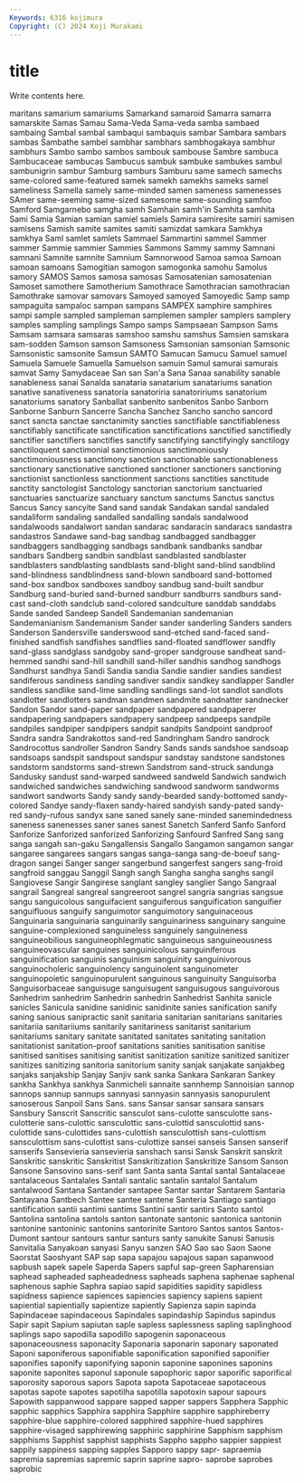 ```yaml
---
Keywords: 6316 kojimura
Copyright: (C) 2024 Koji Murakami
---
```


# title

Write contents here.



maritans samarium samariums Samarkand
samaroid Samarra samarra samarskite Samas Samau Sama-Veda Sama-veda samba sambaed
sambaing Sambal sambal sambaqui sambaquis sambar Sambara sambars sambas Sambathe
sambel sambhar sambhars sambhogakaya sambhur sambhurs Sambo sambo sambos sambouk
sambouse Sambre sambuca Sambucaceae sambucas Sambucus sambuk sambuke sambukes sambul
sambunigrin sambur Samburg samburs Samburu same samech samechs same-colored same-featured
samek samekh samekhs sameks samel sameliness Samella samely same-minded samen
sameness samenesses SAmer same-seeming same-sized samesome same-sounding samfoo Samford Samgarnebo
samgha samh Samhain samh'in Samhita samhita Sami Samia Samian samian
samiel samiels Samira samiresite samiri samisen samisens Samish samite samites
samiti samizdat samkara Samkhya samkhya Saml samlet samlets Sammael Sammartini
sammel Sammer sammer Sammie sammier Sammies Sammons Sammy sammy Samnani
samnani Samnite samnite Samnium Samnorwood Samoa samoa Samoan samoan samoans
Samogitian samogon samogonka samohu Samolus samory SAMOS Samos samosa samosas
Samosatenian samosatenian Samoset samothere Samotherium Samothrace Samothracian samothracian Samothrake samovar
samovars Samoyed samoyed Samoyedic Samp samp sampaguita sampaloc sampan sampans
SAMPEX samphire samphires sampi sample sampled sampleman samplemen sampler samplers
samplery samples sampling samplings Sampo samps Sampsaean Sampson Sams Samsam
samsara samsaras samshoo samshu samshus Samsien samskara sam-sodden Samson samson
Samsoness Samsonian samsonian Samsonic Samsonistic samsonite Samsun SAMTO Samucan Samucu
Samuel samuel Samuela Samuele Samuella Samuelson samuin Samul samurai samurais
samvat Samy Samydaceae San san San'a Sana Sanaa sanability sanable
sanableness sanai Sanalda sanataria sanatarium sanatariums sanation sanative sanativeness sanatoria
sanatoriria sanatoririums sanatorium sanatoriums sanatory Sanballat sanbenito sanbenitos Sanbo Sanborn
Sanborne Sanburn Sancerre Sancha Sanchez Sancho sancho sancord sanct sancta
sanctae sanctanimity sancties sanctifiable sanctifiableness sanctifiably sanctificate sanctification sanctifications sanctified
sanctifiedly sanctifier sanctifiers sanctifies sanctify sanctifying sanctifyingly sanctilogy sanctiloquent sanctimonial
sanctimonious sanctimoniously sanctimoniousness sanctimony sanction sanctionable sanctionableness sanctionary sanctionative sanctioned
sanctioner sanctioners sanctioning sanctionist sanctionless sanctionment sanctions sanctities sanctitude sanctity
sanctologist Sanctology sanctorian sanctorium sanctuaried sanctuaries sanctuarize sanctuary sanctum sanctums
Sanctus sanctus Sancus Sancy sancyite Sand sand sandak Sandakan sandal
sandaled sandaliform sandaling sandalled sandalling sandals sandalwood sandalwoods sandalwort sandan
sandarac sandaracin sandaracs sandastra sandastros Sandawe sand-bag sandbag sandbagged sandbagger
sandbaggers sandbagging sandbags sandbank sandbanks sandbar sandbars Sandberg sandbin sandblast
sandblasted sandblaster sandblasters sandblasting sandblasts sand-blight sand-blind sandblind sand-blindness sandblindness
sand-blown sandboard sand-bottomed sand-box sandbox sandboxes sandboy sandbug sand-built sandbur
Sandburg sand-buried sand-burned sandburr sandburrs sandburs sand-cast sand-cloth sandclub sand-colored
sandculture sanddab sanddabs Sande sanded Sandeep Sandell Sandemanian sandemanian Sandemanianism
Sandemanism Sander sander sanderling Sanders sanders Sanderson Sandersville sanderswood sand-etched
sand-faced sand-finished sandfish sandfishes sandflies sand-floated sandflower sandfly sand-glass sandglass
sandgoby sand-groper sandgrouse sandheat sand-hemmed sandhi sand-hill sandhill sand-hiller sandhis
sandhog sandhogs Sandhurst sandhya Sandi Sandia sandia Sandie sandier sandies
sandiest sandiferous sandiness sanding sandiver sandix sandkey sandlapper Sandler sandless
sandlike sand-lime sandling sandlings sand-lot sandlot sandlots sandlotter sandlotters sandman
sandmen sandmite sandnatter sandnecker Sandon Sandor sand-paper sandpaper sandpapered sandpaperer
sandpapering sandpapers sandpapery sandpeep sandpeeps sandpile sandpiles sandpiper sandpipers sandpit
sandpits Sandpoint sandproof Sandra sandra Sandrakottos sand-red Sandringham Sandro sandrock
Sandrocottus sandroller Sandron Sandry Sands sands sandshoe sandsoap sandsoaps sandspit
sandspout sandspur sandstay sandstone sandstones sandstorm sandstorms sand-strewn Sandstrom sand-struck
sandunga Sandusky sandust sand-warped sandweed sandweld Sandwich sandwich sandwiched sandwiches
sandwiching sandwood sandworm sandworms sandwort sandworts Sandy sandy sandy-bearded sandy-bottomed
sandy-colored Sandye sandy-flaxen sandy-haired sandyish sandy-pated sandy-red sandy-rufous sandyx sane
saned sanely sane-minded sanemindedness saneness sanenesses saner sanes sanest Sanetch
Sanferd Sanfo Sanford Sanforize Sanforized sanforized Sanforizing Sanfourd Sanfred Sang
sang sanga sangah san-gaku Sangallensis Sangallo Sangamon sangamon sangar sangaree
sangarees sangars sangas sanga-sanga sang-de-boeuf sang-dragon sangei Sanger sanger sangerbund
sangerfest sangers sang-froid sangfroid sanggau Sanggil Sangh sangh Sangha sangha
sanghs sangil Sangiovese Sangir Sangirese sanglant sangley sanglier Sango Sangraal
sangrail Sangreal sangreal sangreeroot sangrel sangria sangrias sangsue sangu sanguicolous
sanguifacient sanguiferous sanguification sanguifier sanguifluous sanguify sanguimotor sanguimotory sanguinaceous Sanguinaria
sanguinaria sanguinarily sanguinariness sanguinary sanguine sanguine-complexioned sanguineless sanguinely sanguineness sanguineobilious
sanguineophlegmatic sanguineous sanguineousness sanguineovascular sanguines sanguinicolous sanguiniferous sanguinification sanguinis sanguinism
sanguinity sanguinivorous sanguinocholeric sanguinolency sanguinolent sanguinometer sanguinopoietic sanguinopurulent sanguinous sanguinuity
Sanguisorba Sanguisorbaceae sanguisuge sanguisugent sanguisugous sanguivorous Sanhedrim sanhedrim Sanhedrin sanhedrin
Sanhedrist Sanhita sanicle sanicles Sanicula sanidine sanidinic sanidinite sanies sanification
sanify saning sanious sanipractic sanit sanitaria sanitarian sanitarians sanitaries sanitariia
sanitariiums sanitarily sanitariness sanitarist sanitarium sanitariums sanitary sanitate sanitated sanitates
sanitating sanitation sanitationist sanitation-proof sanitations sanities sanitisation sanitise sanitised sanitises
sanitising sanitist sanitization sanitize sanitized sanitizer sanitizes sanitizing sanitoria sanitorium
sanity sanjak sanjakate sanjakbeg sanjaks sanjakship Sanjay Sanjiv sank sanka
Sankara Sankaran Sankey sankha Sankhya sankhya Sanmicheli sannaite sannhemp Sannoisian
sannop sannops sannup sannups sannyasi sannyasin sannyasis sanopurulent sanoserous Sanpoil
Sans Sans. sans Sansar sansar sansara sansars Sansbury Sanscrit Sanscritic
sansculot sans-culotte sansculotte sans-culotterie sans-culottic sansculottic sans-culottid sansculottid sans-culottide sans-culottides
sans-culottish sansculottish sans-culottism sansculottism sans-culottist sans-culottize sansei sanseis Sansen sanserif
sanserifs Sansevieria sansevieria sanshach sansi Sansk Sanskrit sanskrit Sanskritic sanskritic
Sanskritist Sanskritization Sanskritize Sansom Sanson Sansone Sansovino sans-serif sant Santa
santa Santal santal Santalaceae santalaceous Santalales Santali santalic santalin santalol
Santalum santalwood Santana Santander santapee Santar santar Santarem Santaria Santayana
Santbech Santee santee santene Santeria Santiago santiago santification santii santimi
santims Santini santir santirs Santo santol Santolina santolina santols santon
santonate santonic santonica santonin santonine santoninic santonins santorinite Santoro Santos
santos Santos-Dumont santour santours santur santurs santy sanukite Sanusi Sanusis
Sanvitalia Sanyakoan sanyasi Sanyu sanzen SAO Sao sao Saon Saone
Saorstat Saoshyant SAP sap sapa sapajou sapajous sapan sapanwood sapbush
sapek sapele Saperda Sapers sapful sap-green Sapharensian saphead sapheaded sapheadedness
sapheads saphena saphenae saphenal saphenous saphie Saphra sapiao sapid sapidities
sapidity sapidless sapidness sapience sapiences sapiencies sapiency sapiens sapient sapiential
sapientially sapientize sapiently Sapienza sapin sapinda Sapindaceae sapindaceous Sapindales sapindaship
Sapindus sapindus Sapir sapit Sapium sapiutan saple sapless saplessness sapling
saplinghood saplings sapo sapodilla sapodillo sapogenin saponaceous saponaceousness saponacity Saponaria
saponarin saponary saponated Saponi saponiferous saponifiable saponification saponified saponifier saponifies
saponify saponifying saponin saponine saponines saponins saponite saponites saponul saponule
sapophoric sapor saporific saporifical saporosity saporous sapors Sapota sapota Sapotaceae
sapotaceous sapotas sapote sapotes sapotilha sapotilla sapotoxin sapour sapours Sapowith
sappanwood sappare sapped sapper sappers Sapphera Sapphic sapphic sapphics Sapphira
sapphira Sapphire sapphire sapphireberry sapphire-blue sapphire-colored sapphired sapphire-hued sapphires sapphire-visaged
sapphirewing sapphiric sapphirine Sapphism sapphism sapphisms Sapphist sapphist sapphists Sappho
sappho sappier sappiest sappily sappiness sapping sapples Sapporo sappy sapr-
sapraemia sapremia sapremias sapremic saprin saprine sapro- saprobe saprobes saprobic
